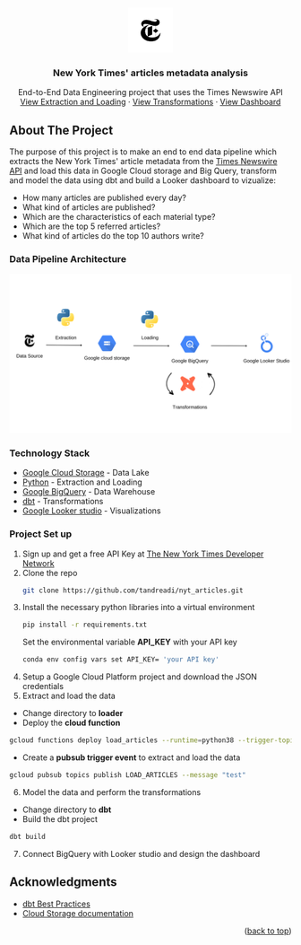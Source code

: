 <a name="readme-top"></a>

<!-- PROJECT LOGO -->
<br />
<div align="center">
  <a href="https://github.com/tandreadi/nyt_articles">
    <img src="images/nyt_logo.jpg" alt="Logo" width="80" height="80">
  </a>

<h3 align="center">New York Times' articles metadata analysis </h3>

  <p align="center">
    End-to-End Data Engineering project that uses the Times Newswire API
    <br />
    <a href="https://github.com/tandreadi/nyt_articles/loader">View Extraction and Loading</a>
    ·
    <a href="https://github.com/tandreadi/nyt_articles/dbt">View Transformations</a>
    ·
    <a href="https://lookerstudio.google.com/reporting/7c0e83ec-0f80-4b6f-9e53-0eeaa4eb920e">View Dashboard</a>
  </p>
</div>


<!-- ABOUT THE PROJECT -->
## About The Project

The purpose of this project is to make an end to end data pipeline which extracts the New York Times' article metadata from the [Times Newswire API](https://developer.nytimes.com/docs/timeswire-product/1/overview) and load this data in Google Cloud storage and Big Query, transform and model the data using dbt and build a Looker dashboard to vizualize:

* How many articles are published every day?
* What kind of articles are published?
* Which are the characteristics of each material type?
* Which are the top 5 referred articles?
* What kind of articles do the top 10 authors write?

### Data Pipeline Architecture

<div align="center">
  <a href="https://github.com/tandreadi/nyt_articles">
    <img src="images/data_pipeline_architecture.png">
  </a>
</div>

### Technology Stack

* [Google Cloud Storage](https://cloud.google.com/storage) - Data Lake
* [Python](https://www.python.org/) - Extraction and Loading
* [Google BigQuery](https://cloud.google.com/bigquery) - Data Warehouse
* [dbt](https://www.getdbt.com/) - Transformations
* [Google Looker studio](https://lookerstudio.google.com/) - Visualizations


### Project Set up

1. Sign up and get a free API Key at [The New York Times Developer Network](https://developer.nytimes.com/docs/timeswire-product/1/overview)
2. Clone the repo
   ```sh
   git clone https://github.com/tandreadi/nyt_articles.git
   ```
3. Install the necessary python libraries into a virtual environment
   ```sh
   pip install -r requirements.txt
   ```
   Set the environmental variable **API_KEY** with your API key
   ```sh
   conda env config vars set API_KEY= 'your API key'
   ```   
4. Setup a Google Cloud Platform project and download the JSON credentials
5. Extract and load the data
  * Change directory to **loader**
  * Deploy the **cloud function**
   ```sh
   gcloud functions deploy load_articles --runtime=python38 --trigger-topic=LOAD_ARTICLES
   ```
  * Create a **pubsub trigger event** to extract and load the data
   ```sh
   gcloud pubsub topics publish LOAD_ARTICLES --message "test"
   ```   
6. Model the data and perform the transformations
  * Change directory to **dbt**
  * Build the dbt project
   ```sh
   dbt build
   ```
7. Connect BigQuery with Looker studio and design the dashboard


<!-- ACKNOWLEDGMENTS -->
## Acknowledgments

* [dbt Best Practices](https://docs.getdbt.com/guides/best-practices)
* [Cloud Storage documentation](https://cloud.google.com/storage/docs)

<p align="right">(<a href="#readme-top">back to top</a>)</p>